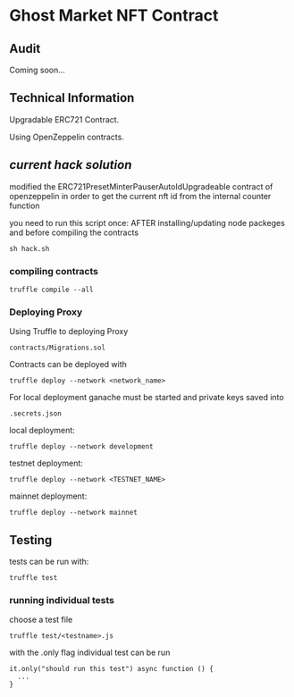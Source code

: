 # Ghost Market NFT Contract
## Audit

Coming soon...
## Technical Information

Upgradable ERC721 Contract.

Using OpenZeppelin contracts.

## *current hack solution*
modified the ERC721PresetMinterPauserAutoIdUpgradeable contract of openzeppelin
in order to get the current nft id from the internal counter function

you need to run this script once: AFTER installing/updating node packeges and before compiling the contracts
```
sh hack.sh
```
### compiling contracts
```
truffle compile --all
```
### Deploying Proxy

Using Truffle to deploying Proxy
```
contracts/Migrations.sol
```
Contracts can be deployed with
```
truffle deploy --network <network_name>
```
For local deployment ganache must be started and private keys saved into

```
.secrets.json
```

local deployment:
```
truffle deploy --network development
```

testnet deployment:
```
truffle deploy --network <TESTNET_NAME>
```

mainnet deployment:
```
truffle deploy --network mainnet
```

## Testing

tests can be run with:
```
truffle test
```
### running individual tests

choose a test file
```
truffle test/<testname>.js
```

with the .only flag individual test can be run  
```
it.only("should run this test") async function () {
  ...
}
```



